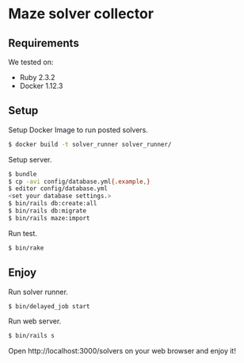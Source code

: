 # Maze solver collector

## Requirements

We tested on:

* Ruby 2.3.2
* Docker 1.12.3

## Setup

Setup Docker Image to run posted solvers.

```sh
$ docker build -t solver_runner solver_runner/
```

Setup server.

```sh
$ bundle
$ cp -avi config/database.yml{.example,}
$ editor config/database.yml
<set your database settings.>
$ bin/rails db:create:all
$ bin/rails db:migrate
$ bin/rails maze:import
```

Run test.

```sh
$ bin/rake
```

## Enjoy

Run solver runner.

```sh
$ bin/delayed_job start
```

Run web server.

```sh
$ bin/rails s
```

Open http://localhost:3000/solvers on your web browser and enjoy it!
